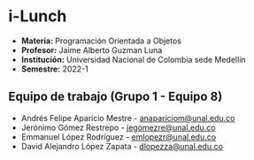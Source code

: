 # i-Lunch
- **Materia:** Programación Orientada a Objetos
- **Profesor:** Jaime Alberto Guzman Luna
- **Institución:** Universidad Nacional de Colombia sede Medellín
- **Semestre:** 2022-1

## Equipo de trabajo (Grupo 1 - Equipo 8)
- Andrés Felipe Aparicio Mestre - [anapariciom@unal.edu.co](mailto:anapariciom@unal.edu.co)
- Jerónimo Gómez Restrepo - [jegomezre@unal.edu.co](mailto:jegomezre@unal.edu.co)
- Emmanuel López Rodríguez - [emlopezr@unal.edu.co](mailto:emlopezr@unal.edu.co)
- David Alejandro López Zapata - [dlopezza@unal.edu.co](mailto:dlopezza@unal.edu.co)
